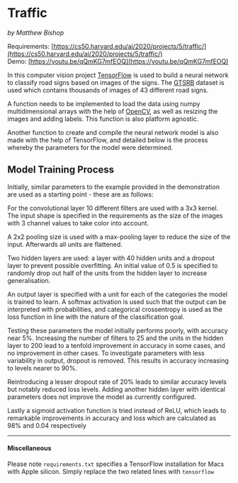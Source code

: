 # Traffic
*by Matthew Bishop*

Requirements: [https://cs50.harvard.edu/ai/2020/projects/5/traffic/](https://cs50.harvard.edu/ai/2020/projects/5/traffic/)  
Demo: [https://youtu.be/qQmKG7mfEOQ](https://youtu.be/qQmKG7mfEOQ)

In this computer vision project [TensorFlow](https://www.tensorflow.org/) is used to build a neural network to classify road signs based on images of the signs. The [GTSRB](http://benchmark.ini.rub.de/?section=gtsrb&subsection=news) dataset is used which contains thousands of images of 43 different road signs.

A function needs to be implemented to load the data using numpy multidimensional arrays with the help of [OpenCV](https://docs.opencv.org/4.5.2/index.html), as well as resizing the images and adding labels. This function is also platform agnostic.

Another function to create and compile the neural network model is also made with the help of TensorFlow, and detailed below is the process whereby the parameters for the model were determined.


## Model Training Process

Initially, similar parameters to the example provided in the demonstration are used as a starting point - these are as follows:

For the convolutional layer 10 different filters are used with a 3x3 kernel. The input shape is specified in the requirements as the size of the images with 3 channel values to take color into account.

A 2x2 pooling size is used with a max-pooling layer to reduce the size of the input. Afterwards all units are flattened.

Two hidden layers are used: a layer with 40 hidden units and a dropout layer to prevent possible overfitting. An initial value of 0.5 is specified to randomly drop out half of the units from the hidden layer to increase generalisation.

An output layer is specified with a unit for each of the categories the model is trained to learn. A softmax activation is used such that the output can be interpreted with probabilities, and categorical crossentropy is used as the loss function in line with the nature of the classification goal.

Testing these parameters the model initially performs poorly, with accuracy near 5%. Increasing the number of filters to 25 and the units in the hidden layer to 200 lead to a tenfold improvement in accuracy in some cases, and no improvement in other cases. To investigate parameters with less variability in output, dropout is removed. This results in accuracy increasing to levels nearer to 90%. 

Reintroducing a lesser dropout rate of 20% leads to similar accuracy levels but notably reduced loss levels. Adding another hidden layer with identical parameters does not improve the model as currently configured.

Lastly a sigmoid activation function is tried instead of ReLU, which leads to remarkable improvements in accuracy and loss which are calculated as 98% and 0.04 respectively

---

#### Miscellaneous

Please note `requirements.txt` specifies a TensorFlow installation for Macs with Apple silicon. Simply replace the two related lines with `tensorflow`
